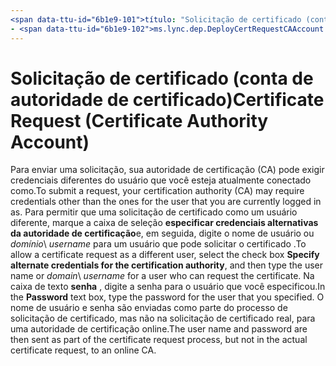 ```yaml
---
<span data-ttu-id="6b1e9-101">título: "Solicitação de certificado (conta de autoridade de certificado)" ms.author: jambirk autor: jambirk manager: serdars ms.date: 17/11/2014 ms.audience: ms.topic de profissionais de TI: f1_keywords do artigo:</span><span class="sxs-lookup"><span data-stu-id="6b1e9-101">title: "Certificate Request (Certificate Authority Account)" ms.author: jambirk author: jambirk manager: serdars ms.date: 11/17/2014 ms.audience: ITPro ms.topic: article f1_keywords:</span></span>
- <span data-ttu-id="6b1e9-102">ms.lync.dep.DeployCertRequestCAAccount ms.prod: localization_priority Skype-para-business-profissionais de TI: Normal ms.assetid: 6251322d-ac36-4760-b467-bcd543af22aa Descrição: "para enviar uma solicitação, sua autoridade de certificação (CA) pode exigir credenciais diferentes do usuário que você esteja atualmente conectado como.</span><span class="sxs-lookup"><span data-stu-id="6b1e9-102">ms.lync.dep.DeployCertRequestCAAccount ms.prod: skype-for-business-itpro localization_priority: Normal ms.assetid: 6251322d-ac36-4760-b467-bcd543af22aa description: "To submit a request, your certification authority (CA) may require credentials other than the ones for the user that you are currently logged in as.</span></span> <span data-ttu-id="6b1e9-103">Para permitir que uma solicitação de certificado como um usuário diferente, marque as caixa de seleção especificar credenciais alternativas da autoridade de certificação e, em seguida, digite o nome de usuário ou domínio \ nome_de_usuário, para um usuário que pode solicitar o certificado.</span><span class="sxs-lookup"><span data-stu-id="6b1e9-103">To allow a certificate request as a different user, select the check box Specify alternate credentials for the certification authority, and then type the user name or domain\username for a user who can request the certificate.</span></span> <span data-ttu-id="6b1e9-104">Na caixa de texto senha, digite a senha para o usuário que você especificou.</span><span class="sxs-lookup"><span data-stu-id="6b1e9-104">In the Password text box, type the password for the user that you specified.</span></span> <span data-ttu-id="6b1e9-105">O nome de usuário e senha são então enviadas como parte do processo de solicitação de certificado, mas não na solicitação de certificado real, para uma autoridade de certificação on-line."</span><span class="sxs-lookup"><span data-stu-id="6b1e9-105">The user name and password are then sent as part of the certificate request process, but not in the actual certificate request, to an online CA."</span></span>
---
```


# <a name="certificate-request-certificate-authority-account"></a><span data-ttu-id="6b1e9-106">Solicitação de certificado (conta de autoridade de certificado)</span><span class="sxs-lookup"><span data-stu-id="6b1e9-106">Certificate Request (Certificate Authority Account)</span></span>
 
<span data-ttu-id="6b1e9-107">Para enviar uma solicitação, sua autoridade de certificação (CA) pode exigir credenciais diferentes do usuário que você esteja atualmente conectado como.</span><span class="sxs-lookup"><span data-stu-id="6b1e9-107">To submit a request, your certification authority (CA) may require credentials other than the ones for the user that you are currently logged in as.</span></span> <span data-ttu-id="6b1e9-108">Para permitir que uma solicitação de certificado como um usuário diferente, marque a caixa de seleção **especificar credenciais alternativas da autoridade de certificação**e, em seguida, digite o nome de usuário ou _domínio_\ _username_ para um usuário que pode solicitar o certificado .</span><span class="sxs-lookup"><span data-stu-id="6b1e9-108">To allow a certificate request as a different user, select the check box **Specify alternate credentials for the certification authority**, and then type the user name or  _domain_\ _username_ for a user who can request the certificate.</span></span> <span data-ttu-id="6b1e9-109">Na caixa de texto **senha** , digite a senha para o usuário que você especificou.</span><span class="sxs-lookup"><span data-stu-id="6b1e9-109">In the **Password** text box, type the password for the user that you specified.</span></span> <span data-ttu-id="6b1e9-110">O nome de usuário e senha são enviadas como parte do processo de solicitação de certificado, mas não na solicitação de certificado real, para uma autoridade de certificação online.</span><span class="sxs-lookup"><span data-stu-id="6b1e9-110">The user name and password are then sent as part of the certificate request process, but not in the actual certificate request, to an online CA.</span></span>
  

